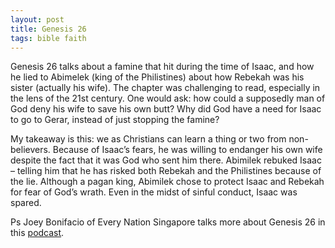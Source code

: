 ```yaml
---
layout: post
title: Genesis 26
tags: bible faith
---
```


Genesis 26 talks about a famine that hit during the time of Isaac, and how he lied to Abimelek (king of the Philistines) about how Rebekah was his sister (actually his wife). The chapter was challenging to read, especially in the lens of the 21st century. One would ask: how could a supposedly man of God deny his wife to save his own butt? Why did God have a need for Isaac to go to Gerar, instead of just stopping the famine?

My takeaway is this: we as Christians can learn a thing or two from non-believers. Because of Isaac’s fears, he was willing to endanger his own wife despite the fact that it was God who sent him there. Abimilek rebuked Isaac – telling him that he has risked both Rebekah and the Philistines because of the lie. Although a pagan king, Abimilek chose to protect Isaac and Rebekah for fear of God’s wrath. Even in the midst of sinful conduct, Isaac was spared.

Ps Joey Bonifacio of Every Nation Singapore talks more about Genesis 26 in this [podcast](https://everynation.org.sg/sermon/genesis-23-25/fear-factor/).